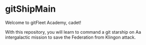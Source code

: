 # gitShipMain
Welcome to gitFleet Academy, cadet!

With this repository, you will learn to command a git starship on Aa intergalactic mission to save the Federation from Klingon attack.
